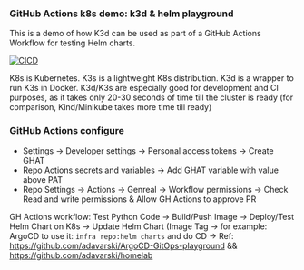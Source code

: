 ### GitHub Actions k8s demo: k3d & helm playground

This is a demo of how K3d can be used as part of a GitHub Actions Workflow for testing Helm charts.

[![CICD](https://github.com/adavarski/chaos-assesment-k8s/workflows/CICD/badge.svg)](https://github.com/adavarski/chaos-assesment-k8s/actions)

K8s is Kubernetes. K3s is a lightweight K8s distribution. K3d is a wrapper to run K3s in Docker. K3d/K3s are especially good for development and CI purposes, as it takes only 20-30 seconds of time till the cluster is ready (for comparison, Kind/Minikube takes more time till ready)

### GitHub Actions configure
- Settings -> Developer settings -> Personal access tokens -> Create GHAT
- Repo Actions secrets and variables -> Add GHAT variable with value above PAT
- Repo Settings -> Actions -> Genreal -> Workflow permissions -> Check Read and write permissions & Allow GH Actions to approve PR

GH Actions workflow: Test Python Code -> Build/Push Image ->  Deploy/Test Helm Chart on K8s -> Update Helm Chart (Image Tag -> for example: ArgoCD to use it: `infra repo:helm charts` and do CD -> Ref: https://github.com/adavarski/ArgoCD-GitOps-playground && https://github.com/adavarski/homelab
